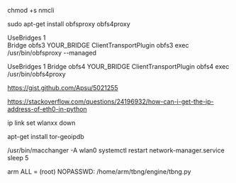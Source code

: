 chmod +s nmcli

 sudo apt-get install obfsproxy obfs4proxy

UseBridges 1  
Bridge obfs3 YOUR_BRIDGE 
ClientTransportPlugin obfs3 exec /usr/bin/obfsproxy --managed

UseBridges 1
Bridge obfs4 YOUR_BRIDGE
ClientTransportPlugin obfs4 exec /usr/bin/obfs4proxy

https://gist.github.com/Apsu/5021255

https://stackoverflow.com/questions/24196932/how-can-i-get-the-ip-address-of-eth0-in-python

ip link set wlanxx down

apt-get install tor-geoipdb

/usr/bin/macchanger -A wlan0
systemctl restart network-manager.service
sleep 5

arm ALL = (root) NOPASSWD: /home/arm/tbng/engine/tbng.py

